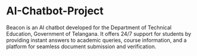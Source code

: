 # AI-Chatbot-Project
Beacon is an AI chatbot developed for the Department of Technical Education, Government of Telangana. It offers 24/7 support for students by providing instant answers to academic queries, course information, and a platform for seamless document submission and verification.
